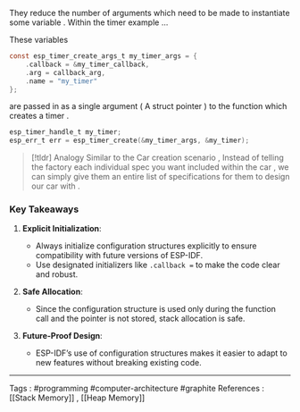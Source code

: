 They reduce the number of arguments which need to be made to instantiate some variable . Within the timer example ... 

These variables 
```c
const esp_timer_create_args_t my_timer_args = {
    .callback = &my_timer_callback, 
    .arg = callback_arg,           
    .name = "my_timer"             
};
```

are passed in as a single argument ( A struct pointer ) to the function which creates a timer . 

```c
esp_timer_handle_t my_timer;
esp_err_t err = esp_timer_create(&my_timer_args, &my_timer);
```


> [!tldr] Analogy
>  Similar to the Car creation scenario , Instead of telling the factory each individual spec you want included within the car , we can simply give them an entire list of specifications for them to design our car with . 

### **Key Takeaways**

1. **Explicit Initialization**:
    
    - Always initialize configuration structures explicitly to ensure compatibility with future versions of ESP-IDF.
    - Use designated initializers like `.callback =` to make the code clear and robust.
2. **Safe Allocation**:
    
    - Since the configuration structure is used only during the function call and the pointer is not stored, stack allocation is safe.
3. **Future-Proof Design**:
    
    - ESP-IDF’s use of configuration structures makes it easier to adapt to new features without breaking existing code.



____
Tags : #programming #computer-architecture #graphite
References :  [[Stack Memory]] , [[Heap Memory]]